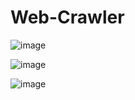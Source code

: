 # Web-Crawler

![image](https://user-images.githubusercontent.com/29889439/62138681-b334fc00-b2f0-11e9-93c2-0eac1591fe5b.png)

![image](https://user-images.githubusercontent.com/29889439/62138704-c2b44500-b2f0-11e9-8661-60033d12c71b.png)

![image](https://user-images.githubusercontent.com/29889439/62138737-cfd13400-b2f0-11e9-8836-00fb7314e76f.png)
